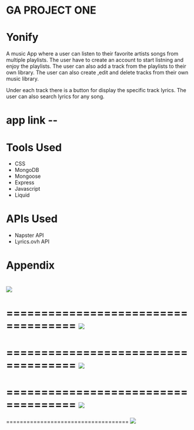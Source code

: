 
# GA PROJECT ONE

# Yonify
A music App where a user can listen to their favorite artists songs from multiple playlists.
The user have to create an account to start listning and enjoy the playlists. 
The user can also add a track from the playlists to their own library. The user can also create ,edit and delete tracks from their own music library.

Under each track there is a button for display the specific track lyrics.
The user can also search lyrics for any song.

# app link -- 

# Tools Used

- CSS
- MongoDB
- Mongoose
- Express
- Javascript
- Liquid

# APIs Used

- Napster API
- Lyrics.ovh API
# Appendix



![](https://i.imgur.com/AcMluqC.png)
====================================
====================================
![](https://i.imgur.com/2tYzNWO.png)
====================================
====================================
![](https://i.imgur.com/tC7Zw1O.png)
====================================
====================================
![](https://i.imgur.com/xpNFxbx.png)
====================================

====================================
![](https://i.imgur.com/6iGlIGi.png)

